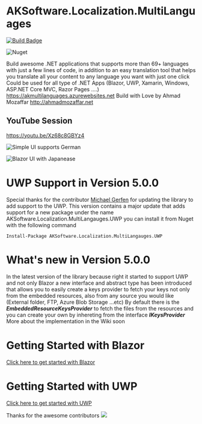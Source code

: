 

# AKSoftware.Localization.MultiLanguages
[![Build Badge](https://aksoftware98.visualstudio.com/AkMultiLanguages/_apis/build/status/aksoftware98.multilanguages?branchName=master)](https://aksoftware98.visualstudio.com/AkMultiLanguages/_build/latest?definitionId=4&branchName=master)

![Nuget](https://img.shields.io/nuget/dt/AKSoftware.Localization.MultiLanguages?color=nuget&label=Nuget&style=plastic)

Build awesome .NET applications that supports more than 69+ languages with just a few lines of code, in addition to an easy translation tool that helps you translate all your content to any language you want with just one click
Could be used for all type of .NET Apps (Blazor, UWP, Xamarin, Windows, ASP.NET Core MVC, Razor Pages ....)
https://akmultilanguages.azurewebsites.net
Build with Love by Ahmad Mozaffar
http://ahmadmozaffar.net

## YouTube Session 
https://youtu.be/Xz68c8GBYz4

![Simple UI supports German](https://github.com/aksoftware98/multilanguages/blob/master/Example/BlazorWasmMultiLanguages/BlazorWasmMultiLanguages/wwwroot/German.png?raw=true)

![Blazor UI with Japanease](https://raw.githubusercontent.com/aksoftware98/multilanguages/master/Example/BlazorWasmMultiLanguages/BlazorWasmMultiLanguages/wwwroot/Japan.png)


# UWP Support in Version 5.0.0
Special thanks for the contributor [Michael Gerfen](https://github.com/gerfen) for updating the library to add support to the UWP.
This version contains a major update that adds support for a new package under the name AKSoftware.Localization.MultiLangauges.UWP you can install it from Nuget with the following command 

``` PS
Install-Package AKSoftware.Localization.MultiLangauges.UWP
``` 

# What's new in Version 5.0.0
In the latest version of the library because right it started to support UWP and not only Blazor a new interface and abstract type has been introduced that allows you to easily create a keys provider to fetch your keys not only from the embedded resources, also from any source you would like (External folder, FTP, Azure Blob Storage ...etc)
By default there is the ***EmbeddedResourceKeysProvider*** to fetch the files from the resources and you can create your own by inhereting from the interface ***IKeysProvider***
More about the implementation in the Wiki soon 

# Getting Started with Blazor
[Click here to get started with Blazor](Blazor-configuration.md)

# Getting Started with UWP
[Click here to get started with UWP](UWP-configuration.md)

Thanks for the awesome contributors 
<a href="https://github.com/aksoftware98/multilanguages/graphs/contributors">
  <img src="https://contrib.rocks/image?repo=aksoftware98/multilanguages" />
</a>

<!--stackedit_data:
eyJoaXN0b3J5IjpbLTIwMTI4NDc2ODYsLTE2NTkwNDAxOTksLT
E2NTExOTI2ODhdfQ==
-->